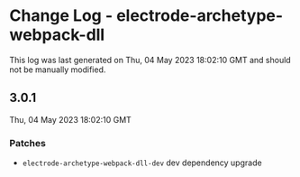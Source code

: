 # Change Log - electrode-archetype-webpack-dll

This log was last generated on Thu, 04 May 2023 18:02:10 GMT and should not be manually modified.

## 3.0.1
Thu, 04 May 2023 18:02:10 GMT

### Patches

- `electrode-archetype-webpack-dll-dev` dev dependency upgrade

